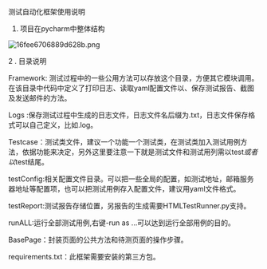 测试自动化框架使用说明



1. 项目在pycharm中整体结构

![16fee6706889d628b.png](https://www.privacypic.com/images/2019/08/21/16fee6706889d628b.png)

2 . 目录说明

Framework: 测试过程中的一些公用方法可以存放这个目录，方便其它模块调用。在该目录中代码中定义了打印日志、读取yaml配置文件以、保存测试报告、截图及发送邮件的方法。

Logs :保存测试过程中生成的日志文件，日志文件名后缀为.txt，日志文件保存格式可以自己定义，比如.log。

Testcase：测试类文件，建议一个功能一个测试类，在测试类加入测试用例方法，依据功能来决定，另外这里要注意一下就是测试文件和测试用列需以test*或者以*test结尾。

testConfig:相关配置文件目录。可以把一些全局的配置，如测试地址，邮箱服务器地址等配置项，也可以把测试用例存入配置文件，建议用yaml文件格式。

testReport:测试报告存储位置，另报告的生成需要HTMLTestRunner.py支持。

runALL:运行全部测试用例,右键-run as …可以达到运行全部用例的目的。

BasePage：封装页面的公共方法和待测页面的操作步骤。

requirements.txt：此框架需要安装的第三方包。
